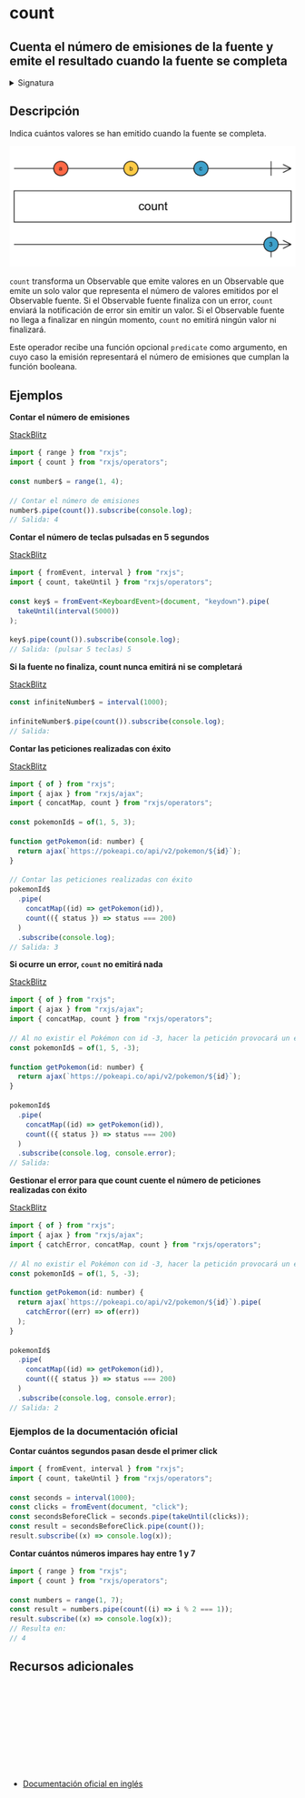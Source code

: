 # count

<h2 class="subtitle"> Cuenta el número de emisiones de la fuente y emite el resultado cuando la fuente se completa
</h2>

<details>
<summary>Signatura</summary>

### Firma

`count<T>(predicate?: (value: T, index: number, source: Observable<T>) => boolean): OperatorFunction<T, number>`

### Parámetros

<table>
<tr><td>predicate</td><td>Opcional. El valor por defecto es <code>undefined</code>.
Una función booleana para seleccionar qué valores se cuenta. Consta de los siguiente argumentos:

    value: el valor del Observable fuente.
    index: el 'índice' (de base cero) del valor del Observable fuente.
    source: la instancia del Observable fuente.

</td></tr>
</table>

### Retorna

`OperatorFunction<T, number>`: Un Observable de un solo valor que representa el número de elementos contados.

</details>

## Descripción

Indica cuántos valores se han emitido cuando la fuente se completa.

<img src="assets/images/marble-diagrams/mathematical-aggregate/count.png" alt="Diagrma de cancias del operador count">

`count` transforma un Observable que emite valores en un Observable que emite un solo valor que representa el número de valores emitidos por el Observable fuente. Si el Observable fuente finaliza con un error, `count` enviará la notificación de error sin emitir un valor. Si el Observable fuente no llega a finalizar en ningún momento, `count` no emitirá ningún valor ni finalizará.

Este operador recibe una función opcional `predicate` como argumento, en cuyo caso la emisión representará el número de emisiones que cumplan la función booleana.

## Ejemplos

**Contar el número de emisiones**

<a target="_blank" href="https://stackblitz.com/edit/rxjs-count-1?file=index.ts">StackBlitz</a>

```javascript
import { range } from "rxjs";
import { count } from "rxjs/operators";

const number$ = range(1, 4);

// Contar el número de emisiones
number$.pipe(count()).subscribe(console.log);
// Salida: 4
```

**Contar el número de teclas pulsadas en 5 segundos**

<a target="_blank" href="https://stackblitz.com/edit/rxjs-count-2?file=index.ts">StackBlitz</a>

```typescript
import { fromEvent, interval } from "rxjs";
import { count, takeUntil } from "rxjs/operators";

const key$ = fromEvent<KeyboardEvent>(document, "keydown").pipe(
  takeUntil(interval(5000))
);

key$.pipe(count()).subscribe(console.log);
// Salida: (pulsar 5 teclas) 5
```

**Si la fuente no finaliza, count nunca emitirá ni se completará**

<a target="_blank" href="https://stackblitz.com/edit/rxjs-count-3?file=index.ts">StackBlitz</a>

```javascript
const infiniteNumber$ = interval(1000);

infiniteNumber$.pipe(count()).subscribe(console.log);
// Salida:
```

**Contar las peticiones realizadas con éxito**

<a target="_blank" href="https://stackblitz.com/edit/rxjs-count-4?file=index.ts">StackBlitz</a>

```javascript
import { of } from "rxjs";
import { ajax } from "rxjs/ajax";
import { concatMap, count } from "rxjs/operators";

const pokemonId$ = of(1, 5, 3);

function getPokemon(id: number) {
  return ajax(`https://pokeapi.co/api/v2/pokemon/${id}`);
}

// Contar las peticiones realizadas con éxito
pokemonId$
  .pipe(
    concatMap((id) => getPokemon(id)),
    count(({ status }) => status === 200)
  )
  .subscribe(console.log);
// Salida: 3
```

**Si ocurre un error, `count` no emitirá nada**

<a target="_blank" href="https://stackblitz.com/edit/rxjs-count-5?file=index.ts">StackBlitz</a>

```javascript
import { of } from "rxjs";
import { ajax } from "rxjs/ajax";
import { concatMap, count } from "rxjs/operators";

// Al no existir el Pokémon con id -3, hacer la petición provocará un error
const pokemonId$ = of(1, 5, -3);

function getPokemon(id: number) {
  return ajax(`https://pokeapi.co/api/v2/pokemon/${id}`);
}

pokemonId$
  .pipe(
    concatMap((id) => getPokemon(id)),
    count(({ status }) => status === 200)
  )
  .subscribe(console.log, console.error);
// Salida:
```

**Gestionar el error para que count cuente el número de peticiones realizadas con éxito**

<a target="_blank" href="https://stackblitz.com/edit/rxjs-count-6?file=index.ts">StackBlitz</a>

```javascript
import { of } from "rxjs";
import { ajax } from "rxjs/ajax";
import { catchError, concatMap, count } from "rxjs/operators";

// Al no existir el Pokémon con id -3, hacer la petición provocará un error
const pokemonId$ = of(1, 5, -3);

function getPokemon(id: number) {
  return ajax(`https://pokeapi.co/api/v2/pokemon/${id}`).pipe(
    catchError((err) => of(err))
  );
}

pokemonId$
  .pipe(
    concatMap((id) => getPokemon(id)),
    count(({ status }) => status === 200)
  )
  .subscribe(console.log, console.error);
// Salida: 2
```

### Ejemplos de la documentación oficial

**Contar cuántos segundos pasan desde el primer click**

```javascript
import { fromEvent, interval } from "rxjs";
import { count, takeUntil } from "rxjs/operators";

const seconds = interval(1000);
const clicks = fromEvent(document, "click");
const secondsBeforeClick = seconds.pipe(takeUntil(clicks));
const result = secondsBeforeClick.pipe(count());
result.subscribe((x) => console.log(x));
```

**Contar cuántos números impares hay entre 1 y 7**

```javascript
import { range } from "rxjs";
import { count } from "rxjs/operators";

const numbers = range(1, 7);
const result = numbers.pipe(count((i) => i % 2 === 1));
result.subscribe((x) => console.log(x));
// Resulta en:
// 4
```

<div class="additional-section">

## Recursos adicionales

<a target="_blank" href="https://github.com/ReactiveX/rxjs/blob/master/src/internal/operators/count.ts">
<svg>
  <use xlink:href="/assets/icons/source.svg#source-code"></use>
</svg>
</a>
</div>

- <a target="_blank" href="https://rxjs.dev/api/operators/count">Documentación oficial en inglés</a>
